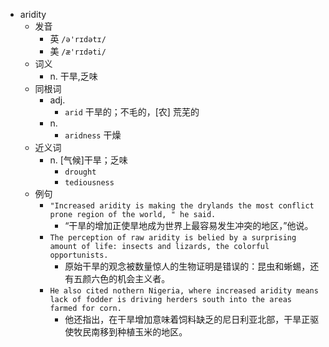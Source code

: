 - aridity
  - 发音
    - 英 `/ə'rɪdətɪ/`
    - 美 `/æ'rɪdəti/`
  - 词义
    - n. 干旱,乏味
  - 同根词
    - adj.
      - `arid` 干旱的；不毛的，[农] 荒芜的
    - n.
      - `aridness` 干燥
  - 近义词
    - n. [气候]干旱；乏味
      - `drought`
      - `tediousness`
  - 例句
    - `"Increased aridity is making the drylands the most conflict prone region of the world, " he said.`
      - “干旱的增加正使旱地成为世界上最容易发生冲突的地区，”他说。
    - `The perception of raw aridity is belied by a surprising amount of life: insects and lizards, the colorful opportunists.`
      - 原始干旱的观念被数量惊人的生物证明是错误的：昆虫和蜥蜴，还有五颜六色的机会主义者。
    - `He also cited nothern Nigeria, where increased aridity means lack of fodder is driving herders south into the areas farmed for corn.`
      - 他还指出，在干旱增加意味着饲料缺乏的尼日利亚北部，干旱正驱使牧民南移到种植玉米的地区。

